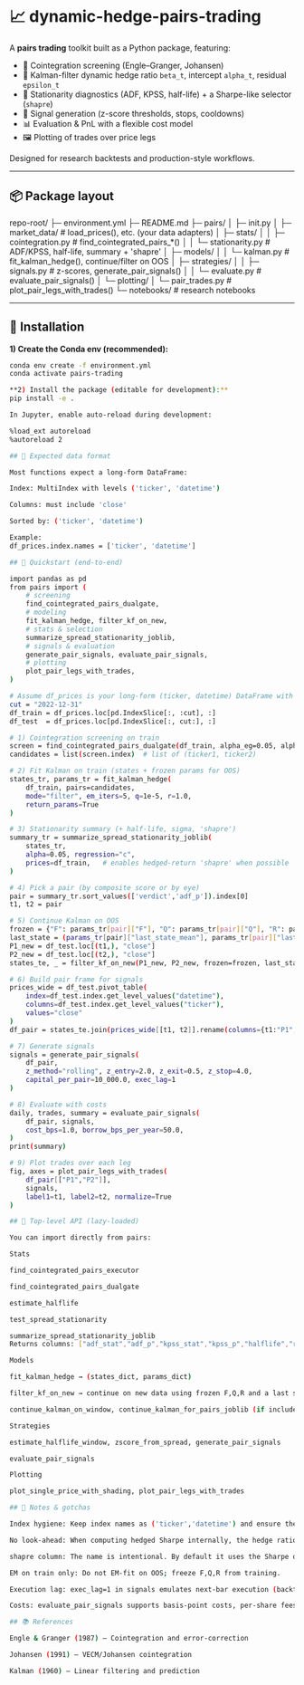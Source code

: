 # 📈 dynamic-hedge-pairs-trading

A **pairs trading** toolkit built as a Python package, featuring:

- 🔗 Cointegration screening (Engle–Granger, Johansen)
- 🧮 Kalman-filter dynamic hedge ratio `beta_t`, intercept `alpha_t`, residual `epsilon_t`
- 🧪 Stationarity diagnostics (ADF, KPSS, half-life) + a Sharpe-like selector (`shapre`)
- 🎯 Signal generation (z-score thresholds, stops, cooldowns)
- 📊 Evaluation & PnL with a flexible cost model
- 🖼️ Plotting of trades over price legs

Designed for research backtests and production-style workflows.

---

## 📦 Package layout

repo-root/
├─ environment.yml
├─ README.md
├─ pairs/
│ ├─ init.py
│ ├─ market_data/ # load_prices(), etc. (your data adapters)
│ ├─ stats/
│ │ ├─ cointegration.py # find_cointegrated_pairs_*()
│ │ └─ stationarity.py # ADF/KPSS, half-life, summary + 'shapre'
│ ├─ models/
│ │ └─ kalman.py # fit_kalman_hedge(), continue/filter on OOS
│ ├─ strategies/
│ │ ├─ signals.py # z-scores, generate_pair_signals()
│ │ └─ evaluate.py # evaluate_pair_signals()
│ └─ plotting/
│ └─ pair_trades.py # plot_pair_legs_with_trades()
└─ notebooks/ # research notebooks


---

## 🧰 Installation

**1) Create the Conda env (recommended):**
```bash
conda env create -f environment.yml
conda activate pairs-trading

**2) Install the package (editable for development):**
pip install -e .

In Jupyter, enable auto-reload during development:

%load_ext autoreload
%autoreload 2

## 📐 Expected data format

Most functions expect a long-form DataFrame:

Index: MultiIndex with levels ('ticker', 'datetime')

Columns: must include 'close'

Sorted by: ('ticker', 'datetime')

Example:
df_prices.index.names = ['ticker', 'datetime']

## 🚀 Quickstart (end-to-end)

import pandas as pd
from pairs import (
    # screening
    find_cointegrated_pairs_dualgate,
    # modeling
    fit_kalman_hedge, filter_kf_on_new,
    # stats & selection
    summarize_spread_stationarity_joblib,
    # signals & evaluation
    generate_pair_signals, evaluate_pair_signals,
    # plotting
    plot_pair_legs_with_trades,
)

# Assume df_prices is your long-form (ticker, datetime) DataFrame with a 'close' column
cut = "2022-12-31"
df_train = df_prices.loc[pd.IndexSlice[:, :cut], :]
df_test  = df_prices.loc[pd.IndexSlice[:, cut:], :]

# 1) Cointegration screening on train
screen = find_cointegrated_pairs_dualgate(df_train, alpha_eg=0.05, alpha_joh=0.05, only_pass=True)
candidates = list(screen.index)  # list of (ticker1, ticker2)

# 2) Fit Kalman on train (states + frozen params for OOS)
states_tr, params_tr = fit_kalman_hedge(
    df_train, pairs=candidates,
    mode="filter", em_iters=5, q=1e-5, r=1.0,
    return_params=True
)

# 3) Stationarity summary (+ half-life, sigma, 'shapre')
summary_tr = summarize_spread_stationarity_joblib(
    states_tr,
    alpha=0.05, regression="c",
    prices=df_train,   # enables hedged-return 'shapre' when possible
)

# 4) Pick a pair (by composite score or by eye)
pair = summary_tr.sort_values(['verdict','adf_p']).index[0]
t1, t2 = pair

# 5) Continue Kalman on OOS
frozen = {"F": params_tr[pair]["F"], "Q": params_tr[pair]["Q"], "R": params_tr[pair]["R"]}
last_state = (params_tr[pair]["last_state_mean"], params_tr[pair]["last_state_cov"])
P1_new = df_test.loc[(t1,), "close"]
P2_new = df_test.loc[(t2,), "close"]
states_te, _ = filter_kf_on_new(P1_new, P2_new, frozen=frozen, last_state=last_state, mode="filter")

# 6) Build pair frame for signals
prices_wide = df_test.pivot_table(
    index=df_test.index.get_level_values("datetime"),
    columns=df_test.index.get_level_values("ticker"),
    values="close"
)
df_pair = states_te.join(prices_wide[[t1, t2]].rename(columns={t1:"P1", t2:"P2"}), how="inner")

# 7) Generate signals
signals = generate_pair_signals(
    df_pair,
    z_method="rolling", z_entry=2.0, z_exit=0.5, z_stop=4.0,
    capital_per_pair=10_000.0, exec_lag=1
)

# 8) Evaluate with costs
daily, trades, summary = evaluate_pair_signals(
    df_pair, signals,
    cost_bps=1.0, borrow_bps_per_year=50.0,
)
print(summary)

# 9) Plot trades over each leg
fig, axes = plot_pair_legs_with_trades(
    df_pair[["P1","P2"]],
    signals,
    label1=t1, label2=t2, normalize=True
)

## 🧱 Top-level API (lazy-loaded)

You can import directly from pairs:

Stats

find_cointegrated_pairs_executor

find_cointegrated_pairs_dualgate

estimate_halflife

test_spread_stationarity

summarize_spread_stationarity_joblib
Returns columns: ["adf_stat","adf_p","kpss_stat","kpss_p","halflife","resid_sigma","shapre","verdict"]

Models

fit_kalman_hedge → (states_dict, params_dict)

filter_kf_on_new → continue on new data using frozen F,Q,R and a last state

continue_kalman_on_window, continue_kalman_for_pairs_joblib (if included in your models/kalman.py)

Strategies

estimate_halflife_window, zscore_from_spread, generate_pair_signals

evaluate_pair_signals

Plotting

plot_single_price_with_shading, plot_pair_legs_with_trades

## 📝 Notes & gotchas

Index hygiene: Keep index names as ('ticker','datetime') and ensure the data are sorted.

No look-ahead: When computing hedged Sharpe internally, the hedge ratio beta is lagged by one bar.

shapre column: The name is intentional. By default it uses the Sharpe of the spread changes; if you pass prices=... to summarize_spread_stationarity_joblib, it will compute hedged-return Sharpe when possible.

EM on train only: Do not EM-fit on OOS; freeze F,Q,R from training.

Execution lag: exec_lag=1 in signals emulates next-bar execution (backtest-safe).

Costs: evaluate_pair_signals supports basis-point costs, per-share fees, and borrow costs.

## 📚 References

Engle & Granger (1987) — Cointegration and error-correction

Johansen (1991) — VECM/Johansen cointegration

Kalman (1960) — Linear filtering and prediction
